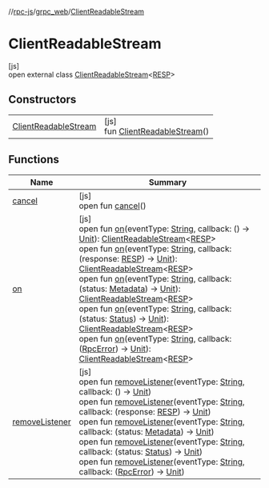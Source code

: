 //[rpc-js](../../../index.md)/[grpc_web](../index.md)/[ClientReadableStream](index.md)

# ClientReadableStream

[js]\
open external class [ClientReadableStream](index.md)&lt;[RESP](index.md)&gt;

## Constructors

| | |
|---|---|
| [ClientReadableStream](-client-readable-stream.md) | [js]<br>fun [ClientReadableStream](-client-readable-stream.md)() |

## Functions

| Name | Summary |
|---|---|
| [cancel](cancel.md) | [js]<br>open fun [cancel](cancel.md)() |
| [on](on.md) | [js]<br>open fun [on](on.md)(eventType: [String](https://kotlinlang.org/api/latest/jvm/stdlib/kotlin/-string/index.html), callback: () -&gt; [Unit](https://kotlinlang.org/api/latest/jvm/stdlib/kotlin/-unit/index.html)): [ClientReadableStream](index.md)&lt;[RESP](index.md)&gt;<br>open fun [on](on.md)(eventType: [String](https://kotlinlang.org/api/latest/jvm/stdlib/kotlin/-string/index.html), callback: (response: [RESP](index.md)) -&gt; [Unit](https://kotlinlang.org/api/latest/jvm/stdlib/kotlin/-unit/index.html)): [ClientReadableStream](index.md)&lt;[RESP](index.md)&gt;<br>open fun [on](on.md)(eventType: [String](https://kotlinlang.org/api/latest/jvm/stdlib/kotlin/-string/index.html), callback: (status: [Metadata](../-metadata/index.md)) -&gt; [Unit](https://kotlinlang.org/api/latest/jvm/stdlib/kotlin/-unit/index.html)): [ClientReadableStream](index.md)&lt;[RESP](index.md)&gt;<br>open fun [on](on.md)(eventType: [String](https://kotlinlang.org/api/latest/jvm/stdlib/kotlin/-string/index.html), callback: (status: [Status](../-status/index.md)) -&gt; [Unit](https://kotlinlang.org/api/latest/jvm/stdlib/kotlin/-unit/index.html)): [ClientReadableStream](index.md)&lt;[RESP](index.md)&gt;<br>open fun [on](on.md)(eventType: [String](https://kotlinlang.org/api/latest/jvm/stdlib/kotlin/-string/index.html), callback: ([RpcError](../index.md#-784981774%2FClasslikes%2F854961009)) -&gt; [Unit](https://kotlinlang.org/api/latest/jvm/stdlib/kotlin/-unit/index.html)): [ClientReadableStream](index.md)&lt;[RESP](index.md)&gt; |
| [removeListener](remove-listener.md) | [js]<br>open fun [removeListener](remove-listener.md)(eventType: [String](https://kotlinlang.org/api/latest/jvm/stdlib/kotlin/-string/index.html), callback: () -&gt; [Unit](https://kotlinlang.org/api/latest/jvm/stdlib/kotlin/-unit/index.html))<br>open fun [removeListener](remove-listener.md)(eventType: [String](https://kotlinlang.org/api/latest/jvm/stdlib/kotlin/-string/index.html), callback: (response: [RESP](index.md)) -&gt; [Unit](https://kotlinlang.org/api/latest/jvm/stdlib/kotlin/-unit/index.html))<br>open fun [removeListener](remove-listener.md)(eventType: [String](https://kotlinlang.org/api/latest/jvm/stdlib/kotlin/-string/index.html), callback: (status: [Metadata](../-metadata/index.md)) -&gt; [Unit](https://kotlinlang.org/api/latest/jvm/stdlib/kotlin/-unit/index.html))<br>open fun [removeListener](remove-listener.md)(eventType: [String](https://kotlinlang.org/api/latest/jvm/stdlib/kotlin/-string/index.html), callback: (status: [Status](../-status/index.md)) -&gt; [Unit](https://kotlinlang.org/api/latest/jvm/stdlib/kotlin/-unit/index.html))<br>open fun [removeListener](remove-listener.md)(eventType: [String](https://kotlinlang.org/api/latest/jvm/stdlib/kotlin/-string/index.html), callback: ([RpcError](../index.md#-784981774%2FClasslikes%2F854961009)) -&gt; [Unit](https://kotlinlang.org/api/latest/jvm/stdlib/kotlin/-unit/index.html)) |
